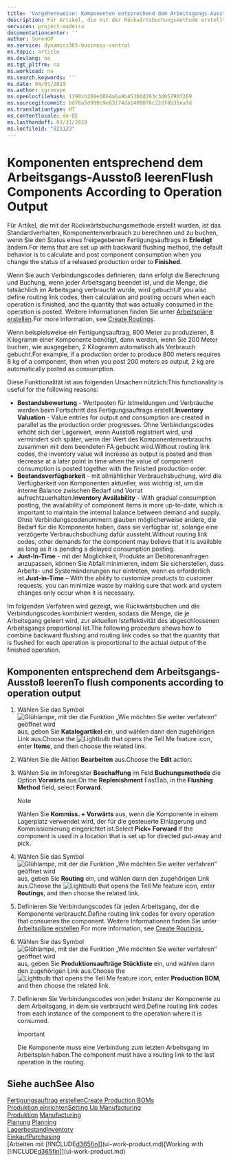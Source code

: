 ```yaml
---
title: 'Vorgehensweise: Komponenten entsprechend dem Arbeitsgangs-Ausstoß leeren | Microsoft Docs'
description: Für Artikel, die mit der Rückwärtsbuchungsmethode erstellt wurden, ist das Standardverhalten, Komponentenverbrauch zu berechnen und zu buchen, wenn Sie den Status eines freigegebenen Fertigungsauftrags in **Erledigt** ändern. Weitere Informationen finden Sie unter Entnahmemethoden.
services: project-madeira
documentationcenter: ''
author: SorenGP
ms.service: dynamics365-business-central
ms.topic: article
ms.devlang: na
ms.tgt_pltfrm: na
ms.workload: na
ms.search.keywords: ''
ms.date: 04/01/2019
ms.author: sgroespe
ms.openlocfilehash: 1198cb269e0864a6a8b45380d293c3d05290f269
ms.sourcegitcommit: bd78a5d990c9e83174da1409076c22df8b35eafd
ms.translationtype: HT
ms.contentlocale: de-DE
ms.lasthandoff: 03/31/2019
ms.locfileid: "921123"
---
```

# <a name="flush-components-according-to-operation-output"></a><span data-ttu-id="18609-104">Komponenten entsprechend dem Arbeitsgangs-Ausstoß leeren</span><span class="sxs-lookup"><span data-stu-id="18609-104">Flush Components According to Operation Output</span></span>
<span data-ttu-id="18609-105">Für Artikel, die mit der Rückwärtsbuchungsmethode erstellt wurden, ist das Standardverhalten, Komponentenverbrauch zu berechnen und zu buchen, wenn Sie den Status eines freigegebenen Fertigungsauftrags in **Erledigt** ändern.</span><span class="sxs-lookup"><span data-stu-id="18609-105">For items that are set up with backward flushing method, the default behavior is to calculate and post component consumption when you change the status of a released production order to **Finished**.</span></span>  

<span data-ttu-id="18609-106">Wenn Sie auch Verbindungscodes definieren, dann erfolgt die Berechnung und Buchung, wenn jeder Arbeitsgang beendet ist, und die Menge, die tatsächlich im Arbeitsgang verbraucht wurde, wird gebucht.</span><span class="sxs-lookup"><span data-stu-id="18609-106">If you also define routing link codes, then calculation and posting occurs when each operation is finished, and the quantity that was actually consumed in the operation is posted.</span></span> <span data-ttu-id="18609-107">Weitere Informationen finden Sie unter [Arbeitspläne erstellen](production-how-to-create-routings.md).</span><span class="sxs-lookup"><span data-stu-id="18609-107">For more information, see [Create Routings](production-how-to-create-routings.md).</span></span>  

<span data-ttu-id="18609-108">Wenn beispielsweise ein Fertigungsauftrag, 800 Meter zu produzieren, 8 Kilogramm einer Komponente benötigt, dann werden, wenn Sie 200 Meter buchen, wie ausgegeben, 2 Kilogramm automatisch als Verbrauch gebucht.</span><span class="sxs-lookup"><span data-stu-id="18609-108">For example, if a production order to produce 800 meters requires 8 kg of a component, then when you post 200 meters as output, 2 kg are automatically posted as consumption.</span></span>  

<span data-ttu-id="18609-109">Diese Funktionalität ist aus folgenden Ursachen nützlich:</span><span class="sxs-lookup"><span data-stu-id="18609-109">This functionality is useful for the following reasons:</span></span>  

-   <span data-ttu-id="18609-110">**Bestandsbewertung** - Wertposten für Istmeldungen und Verbräuche werden beim Fortschritt des Fertigungsauftrags erstellt.</span><span class="sxs-lookup"><span data-stu-id="18609-110">**Inventory Valuation** - Value entries for output and consumption are created in parallel as the production order progresses.</span></span> <span data-ttu-id="18609-111">Ohne Verbindungscodes erhöht sich der Lagerwert, wenn Ausstoß registriert wird, und vermindert sich später, wenn der Wert des Komponentenverbrauchs zusammen mit dem beendeten FA gebucht wird.</span><span class="sxs-lookup"><span data-stu-id="18609-111">Without routing link codes, the inventory value will increase as output is posted and then decrease at a later point in time when the value of component consumption is posted together with the finished production order.</span></span>  
-   <span data-ttu-id="18609-112">**Bestandsverfügbarkeit** - mit allmählicher Verbrauchsbuchung, wird die Verfügbarkeit von Komponenten aktueller, was wichtig ist, um die interne Balance zwischen Bedarf und Vorrat aufrechtzuerhalten.</span><span class="sxs-lookup"><span data-stu-id="18609-112">**Inventory Availability** - With gradual consumption posting, the availability of component items is more up-to-date, which is important to maintain the internal balance between demand and supply.</span></span> <span data-ttu-id="18609-113">Ohne Verbindungscodenummern glauben möglicherweise andere, die Bedarf für die Komponente haben, dass sie verfügbar ist, solange eine verzögerte Verbrauchsbuchung dafür aussteht.</span><span class="sxs-lookup"><span data-stu-id="18609-113">Without routing link codes, other demands for the component may believe that it is available as long as it is pending a delayed consumption posting.</span></span>  
-   <span data-ttu-id="18609-114">**Just-In-Time** - mit der Möglichkeit, Produkte an Debitorenanfragen anzupassen, können Sie Abfall minimieren, indem Sie sicherstellen, dass Arbeits- und Systemänderungen nur eintreten, wenn es erforderlich ist.</span><span class="sxs-lookup"><span data-stu-id="18609-114">**Just-in-Time** – With the ability to customize products to customer requests, you can minimize waste by making sure that work and system changes only occur when it is necessary.</span></span>  

<span data-ttu-id="18609-115">Im folgenden Verfahren wird gezeigt, wie Rückwärtsbuchen und die Verbindungscodes kombiniert werden, sodass die Menge, die je Arbeitsgang geleert wird, zur aktuellen Isteffektivität des abgeschlossenen Arbeitsgangs proportional ist.</span><span class="sxs-lookup"><span data-stu-id="18609-115">The following procedure shows how to combine backward flushing and routing link codes so that the quantity that is flushed for each operation is proportional to the actual output of the finished operation.</span></span>  

## <a name="to-flush-components-according-to-operation-output"></a><span data-ttu-id="18609-116">Komponenten entsprechend dem Arbeitsgangs-Ausstoß leeren</span><span class="sxs-lookup"><span data-stu-id="18609-116">To flush components according to operation output</span></span>  
1.  <span data-ttu-id="18609-117">Wählen Sie das Symbol ![Glühlampe, mit der die Funktion „Wie möchten Sie weiter verfahren“ geöffnet wird](media/ui-search/search_small.png "Wie möchten Sie weiter verfahren?") aus, geben Sie **Katalogartikel** ein, und wählen dann den zugehörigen Link aus.</span><span class="sxs-lookup"><span data-stu-id="18609-117">Choose the ![Lightbulb that opens the Tell Me feature](media/ui-search/search_small.png "Tell me what you want to do") icon, enter **Items**, and then choose the related link.</span></span>  
2.  <span data-ttu-id="18609-118">Wählen Sie die Aktion **Bearbeiten** aus.</span><span class="sxs-lookup"><span data-stu-id="18609-118">Choose the **Edit** action.</span></span>  
3.  <span data-ttu-id="18609-119">Wählen Sie im Inforegister **Beschaffung** im Feld **Buchungsmethode** die Option **Vorwärts** aus.</span><span class="sxs-lookup"><span data-stu-id="18609-119">On the **Replenishment** FastTab, in the **Flushing Method** field, select **Forward**.</span></span>  

    > [!NOTE]  
    >  <span data-ttu-id="18609-120">Wählen Sie **Kommiss. + Vorwärts** aus, wenn die Komponente in einem Lagerplatz verwendet wird, der für die gesteuerte Einlagerung und Kommissionierung eingerichtet ist.</span><span class="sxs-lookup"><span data-stu-id="18609-120">Select **Pick+ Forward** if the component is used in a location that is set up for directed put-away and pick.</span></span>  

4.  <span data-ttu-id="18609-121">Wählen Sie das Symbol ![Glühlampe, mit der die Funktion „Wie möchten Sie weiter verfahren“ geöffnet wird](media/ui-search/search_small.png "Wie möchten Sie weiter verfahren?") aus, geben Sie **Routing** ein, und wählen dann den zugehörigen Link aus.</span><span class="sxs-lookup"><span data-stu-id="18609-121">Choose the ![Lightbulb that opens the Tell Me feature](media/ui-search/search_small.png "Tell me what you want to do") icon, enter **Routings**, and then choose the related link.</span></span>  
5.  <span data-ttu-id="18609-122">Definieren Sie Verbindungscodes für jeden Arbeitsgang, der die Komponente verbraucht.</span><span class="sxs-lookup"><span data-stu-id="18609-122">Define routing link codes for every operation that consumes the component.</span></span> <span data-ttu-id="18609-123">Weitere Informationen finden Sie unter [Arbeitspläne erstellen](production-how-to-create-routings.md).</span><span class="sxs-lookup"><span data-stu-id="18609-123">For more information, see [Create Routings ](production-how-to-create-routings.md).</span></span>  
6.  <span data-ttu-id="18609-124">Wählen Sie das Symbol ![Glühlampe, mit der die Funktion „Wie möchten Sie weiter verfahren“ geöffnet wird](media/ui-search/search_small.png "Wie möchten Sie weiter verfahren?") aus, geben Sie **Produktionsaufträge Stückliste** ein, und wählen dann den zugehörigen Link aus.</span><span class="sxs-lookup"><span data-stu-id="18609-124">Choose the ![Lightbulb that opens the Tell Me feature](media/ui-search/search_small.png "Tell me what you want to do") icon, enter **Production BOM**, and then choose the related link.</span></span>  
7.  <span data-ttu-id="18609-125">Definieren Sie Verbindungscodes von jeder Instanz der Komponente zu dem Arbeitsgang, in dem sie verbraucht wird.</span><span class="sxs-lookup"><span data-stu-id="18609-125">Define routing link codes from each instance of the component to the operation where it is consumed.</span></span>

    > [!IMPORTANT]  
    >  <span data-ttu-id="18609-126">Die Komponente muss eine Verbindung zum letzten Arbeitsgang im Arbeitsplan haben.</span><span class="sxs-lookup"><span data-stu-id="18609-126">The component must have a routing link to the last operation in the routing.</span></span>  

## <a name="see-also"></a><span data-ttu-id="18609-127">Siehe auch</span><span class="sxs-lookup"><span data-stu-id="18609-127">See Also</span></span>  
[<span data-ttu-id="18609-128">Fertigungsauftrag erstellen</span><span class="sxs-lookup"><span data-stu-id="18609-128">Create Production BOMs</span></span>](production-how-to-create-production-boms.md)  
[<span data-ttu-id="18609-129">Produktion einrichten</span><span class="sxs-lookup"><span data-stu-id="18609-129">Setting Up Manufacturing</span></span>](production-configure-production-processes.md)  
<span data-ttu-id="18609-130">[Produktion](production-manage-manufacturing.md)  </span><span class="sxs-lookup"><span data-stu-id="18609-130">[Manufacturing](production-manage-manufacturing.md)  </span></span>  
<span data-ttu-id="18609-131">[Planung](production-planning.md) </span><span class="sxs-lookup"><span data-stu-id="18609-131">[Planning](production-planning.md) </span></span>  
[<span data-ttu-id="18609-132">Lagerbestand</span><span class="sxs-lookup"><span data-stu-id="18609-132">Inventory</span></span>](inventory-manage-inventory.md)  
[<span data-ttu-id="18609-133">Einkauf</span><span class="sxs-lookup"><span data-stu-id="18609-133">Purchasing</span></span>](purchasing-manage-purchasing.md)  
<span data-ttu-id="18609-134">[Arbeiten mit [!INCLUDE[d365fin](includes/d365fin_md.md)]](ui-work-product.md)</span><span class="sxs-lookup"><span data-stu-id="18609-134">[Working with [!INCLUDE[d365fin](includes/d365fin_md.md)]](ui-work-product.md)</span></span>

